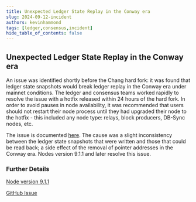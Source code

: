 ```yaml
---
title: Unexpected Ledger State Replay in the Conway era
slug: 2024-09-12-incident
authors: kevinhammond
tags: [ledger,consensus,incident]
hide_table_of_contents: false
---
```


##  Unexpected Ledger State Replay in the Conway era

An issue was identified shortly before the Chang hard fork: it was
found that ledger state snapshots would break ledger replay in the
Conway era under mainnet conditions.  The ledger and consensus teams
worked rapidly to resolve the issue with a hotfix released within 24
hours of the hard fork.  In order to avoid pauses in node availability,
it was recommended that users should not restart their node
process until they had upgraded their node to the hotfix - this included any node
type: relays, block producers, DB-Sync nodes, etc.

The issue is documented [here](https://github.com/IntersectMBO/cardano-ledger/pull/4589).  The cause was a slight inconsistency between the ledger state snapshots that
were written and those that could be read back; a side effect of the removal of pointer addresses in the Conway
era. Nodes version 9.1.1 and later resolve this issue.


### Further Details


[Node version 9.1.1](https://github.com/IntersectMBO/cardano-node/releases/tag/9.1.1)

[GitHub Issue](https://github.com/IntersectMBO/cardano-ledger/pull/4589)
